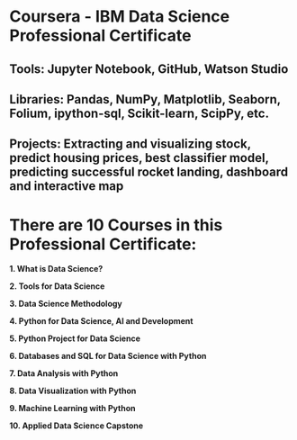 # Coursera - IBM Data Science Professional Certificate
## Tools: Jupyter Notebook, GitHub, Watson Studio

## Libraries: Pandas, NumPy, Matplotlib, Seaborn, Folium, ipython-sql, Scikit-learn, ScipPy, etc.

## Projects: Extracting and visualizing stock, predict housing prices, best classifier model, predicting successful rocket landing, dashboard and interactive map

# There are 10 Courses in this Professional Certificate:

**1. What is Data Science?**

**2. Tools for Data Science**

**3. Data Science Methodology**

**4. Python for Data Science, AI and Development**

**5. Python Project for Data Science**

**6. Databases and SQL for Data Science with Python**

**7. Data Analysis with Python**

**8. Data Visualization with Python**

**9. Machine Learning with Python**

**10. Applied Data Science Capstone**

